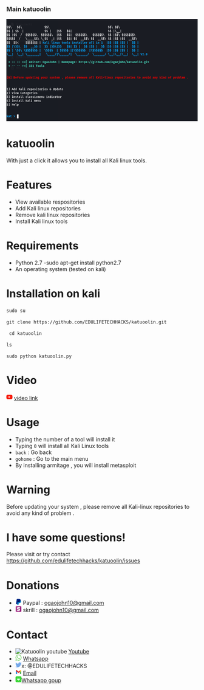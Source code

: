 ### Main katuoolin

![Katuoolin main](.readme/main_katuoolin.png)

# katuoolin
With just a click it allows you to install all Kali linux tools.

# Features
- View available respositories
- Add Kali linux repositories
- Remove kali linux repositories
- Install Kali linux tools

# Requirements
- Python 2.7
-sudo apt-get install python2.7
- An operating system (tested on kali)

# Installation on kali

```
sudo su
 ```

```
git clone https://github.com/EDULIFETECHHACKS/katuoolin.git 
```

```
 cd katuoolin
 ```

```
ls
```

``` 
sudo python katuoolin.py
```

# Video
![Katuoolin youtube](.readme/katuoolin_youtube.jpg) <a href="https://youtu.be/ADk3JMIKnvQ">video link</a>

# Usage
- Typing the number of a tool will install it
- Typing ```0``` will install all Kali Linux tools
- ```back``` : Go back
- ```gohome``` : Go to the main menu
- By installing armitage , you will install metasploit

# Warning
Before updating your system , please remove all Kali-linux repositories to avoid any kind of problem .

# I have some questions!

Please visit or try contact https://github.com/edulifetechhacks/katuoolin/issues

# Donations
- ![Katuoolin paypall](.readme/katuoolin_paypal.png)  Paypal : ogaojohn10@gmail.com
- ![Katuoolin skrill](.readme/katuoolin_skrill.png)  skrill : ogaojohn10@gmail.com


# Contact

- ![Katuoolin youtube](.readme/katuoolin_youtube.png) <a href="https://www.youtube.com/channel/UCQHOO3RdEDOV6OkiLFec2lw"> Youtube</a>
- ![Katuoolin whatsapp](.readme/katuoolin_whatsapp.jpg) <a href="https://wa.me/message/JIjiodM7f4T02D43gfjUTA">Whatsapp</a>
- ![Katuoolin x](.readme/katuoolin_x.jpg)x: @EDULIFETECHHACKS
- ![Katuoolin gmail](.readme/katuoolin_gmail.png) <a href="mailto:ogaojohn10@gmail.com">Email</a>
- ![Katuoolin whatsappgroup](.readme/katuoolin_whatsappgroup.png)<a href="https://chat.whatsapp.com/JIjiodM7f4T02D43gfjUTA
" >Whatsapp goup</a> 
